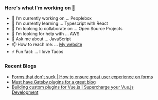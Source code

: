 ### Here's what I'm working on 👋

- 🔭 I’m currently working on ... Peoplebox
- 🌱 I’m currently learning ... Typescript with React
- 👯 I’m looking to collaborate on ... Open Source Projects
- 🤔 I’m looking for help with ... AWS
- 💬 Ask me about ... JavaScript
- 📫 How to reach me: ... [My website](https://nirnejak.com)
- ⚡ Fun fact: ... I love Tacos

### Recent Blogs

- [Forms that don't suck | How to ensure great user experience on forms](https://www.inkoop.io/blog/how-to-ensure-great-user-experience-on-forms/)
- [Must have Gatsby plugins for a great blog](https://www.inkoop.io/blog/must-have-gatsby-plugins-for-a-great-blog/)
- [Building custom plugins for Vue.js | Supercharge your Vue.js Development](https://www.inkoop.io/blog/building-custom-plugins-for-vue/)
